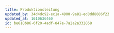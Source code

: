 ```yaml
---
title: Produktionsleitung
updated_by: 34d4dc92-ec1a-4900-9a81-ed8dd8606f23
updated_at: 1610636460
id: be618b86-6f20-4adf-847e-7a2a2a332868
---
```

